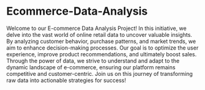 # Ecommerce-Data-Analysis 
Welcome to our E-commerce Data Analysis Project! In this initiative, we delve into the vast world of online retail data to uncover valuable insights. By analyzing customer behavior, purchase patterns, and market trends, we aim to enhance decision-making processes. Our goal is to optimize the user experience, improve product recommendations, and ultimately boost sales. Through the power of data, we strive to understand and adapt to the dynamic landscape of e-commerce, ensuring our platform remains competitive and customer-centric. Join us on this journey of transforming raw data into actionable strategies for success!

